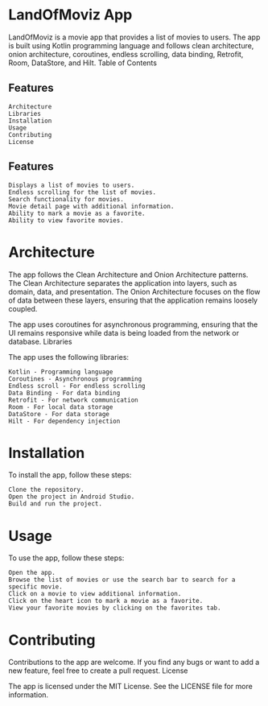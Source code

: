 # LandOfMoviz App

LandOfMoviz is a movie app that provides a list of movies to users. The app is built using Kotlin programming language and follows clean architecture, onion architecture, coroutines, endless scrolling, data binding, Retrofit, Room, DataStore, and Hilt.
Table of Contents

  ##  Features
    Architecture
    Libraries
    Installation
    Usage
    Contributing
    License

## Features

    Displays a list of movies to users.
    Endless scrolling for the list of movies.
    Search functionality for movies.
    Movie detail page with additional information.
    Ability to mark a movie as a favorite.
    Ability to view favorite movies.

# Architecture

The app follows the Clean Architecture and Onion Architecture patterns. The Clean Architecture separates the application into layers, such as domain, data, and presentation. The Onion Architecture focuses on the flow of data between these layers, ensuring that the application remains loosely coupled.

The app uses coroutines for asynchronous programming, ensuring that the UI remains responsive while data is being loaded from the network or database.
Libraries

The app uses the following libraries:

    Kotlin - Programming language
    Coroutines - Asynchronous programming
    Endless scroll - For endless scrolling
    Data Binding - For data binding
    Retrofit - For network communication
    Room - For local data storage
    DataStore - For data storage
    Hilt - For dependency injection

# Installation

To install the app, follow these steps:

    Clone the repository.
    Open the project in Android Studio.
    Build and run the project.

# Usage

To use the app, follow these steps:

    Open the app.
    Browse the list of movies or use the search bar to search for a specific movie.
    Click on a movie to view additional information.
    Click on the heart icon to mark a movie as a favorite.
    View your favorite movies by clicking on the favorites tab.

# Contributing

Contributions to the app are welcome. If you find any bugs or want to add a new feature, feel free to create a pull request.
License

The app is licensed under the MIT License. See the LICENSE file for more information.
